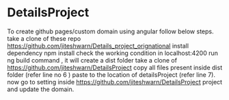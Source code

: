 # DetailsProject
To create github pages/custom domain using angular follow below steps.
take a clone of these repo https://github.com/jiteshwarn/Details_project_orignational 
install dependency npm install
check the working condition in localhost:4200
 run ng build command , it will create a dist folder
 take a clone of https://github.com/jiteshwarn/DetailsProject
 copy all files present inside dist folder (refer line no 6 )
 paste to the location of detailsProject (refer line 7).
 now go to setting inside https://github.com/jiteshwarn/DetailsProject project and update the domain.




